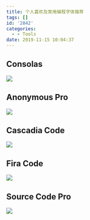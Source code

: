 ```yaml
---
title: 个人喜欢及常用编程字体推荐
tags: []
id: '2842'
categories:
  - - Tools
date: 2019-11-15 10:04:37
---
```


## Consolas

[![](https://www.mycode.net.cn/wp-content/uploads/2019/11/2019-11-18_09-45-43.png)](https://www.mycode.net.cn/wp-content/uploads/2019/11/2019-11-18_09-45-43.png)

## Anonymous Pro

[![](https://www.mycode.net.cn/wp-content/uploads/2019/11/2019-11-18_09-46-27.png)](https://www.mycode.net.cn/wp-content/uploads/2019/11/2019-11-18_09-46-27.png)

## Cascadia Code

[![](https://www.mycode.net.cn/wp-content/uploads/2019/11/2019-11-18_09-46-47.png)](https://www.mycode.net.cn/wp-content/uploads/2019/11/2019-11-18_09-46-47.png)

## Fira Code

[![](https://www.mycode.net.cn/wp-content/uploads/2019/11/2019-11-18_09-47-07.png)](https://www.mycode.net.cn/wp-content/uploads/2019/11/2019-11-18_09-47-07.png)

## Source Code Pro

[![](https://www.mycode.net.cn/wp-content/uploads/2019/11/2019-11-18_09-47-46.png)](https://www.mycode.net.cn/wp-content/uploads/2019/11/2019-11-18_09-47-46.png)